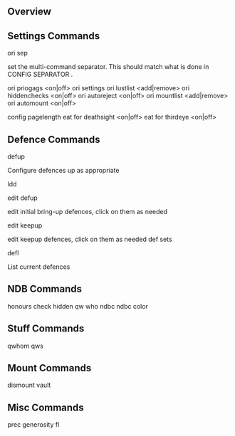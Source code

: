 

Overview
--------

Settings Commands
--------

ori sep <separator>

  set the multi-command separator. This should match what is done
  in CONFIG SEPARATOR <separator>.

ori priogags <on|off>
ori settings
ori lustlist <add|remove> <person>
ori hiddenchecks <on|off>
ori autoreject <on|off>
ori mountlist <add|remove> <mount>
ori automount <on|off>

config pagelength <length>
eat for deathsight <on|off>
eat for thirdeye <on|off>

Defence Commands
-------

defup

  Configure defences up as appropriate

ldd

edit defup

  edit initial bring-up defences, click on them as needed

edit keepup

  edit keepup defences, click on them as needed
def sets

defl

  List current defences


NDB Commands
----

honours <person>
check hidden
qw
who <person>
ndbc
ndbc color <city> <colour>


Stuff Commands
-----

qwhom
qws

Mount Commands
-----

dismount
vault <mount>


Misc Commands
-----

prec
generosity
fl <action>



